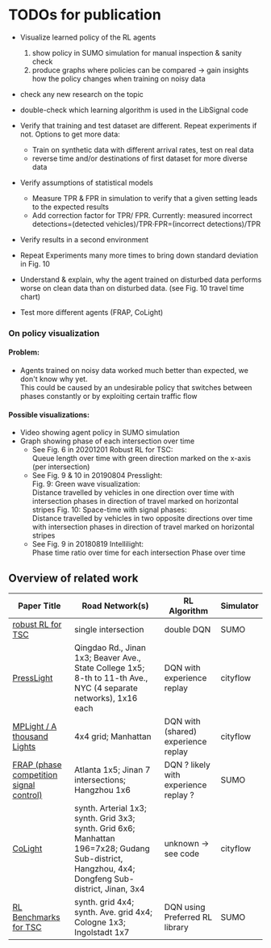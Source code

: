 
# TODOs for publication

- Visualize learned policy of the RL agents
    1. show policy in SUMO simulation for manual inspection & sanity check
    2. produce graphs where policies can be compared -> gain insights how the policy changes when training on noisy data

- check any new research on the topic

- double-check which learning algorithm is used in the LibSignal code

- Verify that training and test dataset are different. Repeat experiments if not.
Options to get more data:
    - Train on synthetic data with different arrival rates, test on real data
    - reverse time and/or destinations of first dataset for more diverse data

- Verify assumptions of statistical models
    - Measure TPR & FPR in simulation to verify that a given setting leads to the expected results
    - Add correction factor for TPR/ FPR. Currently:
    measured incorrect detections=(detected vehicles)/TPR⋅FPR=(incorrect detections)/TPR  

- Verify results in a second environment

- Repeat Experiments many more times to bring down standard deviation in Fig. 10 

- Understand & explain, why the agent trained on disturbed data performs worse on clean data than on disturbed data. (see Fig. 10 travel time chart)

- Test more different agents (FRAP, CoLight)

### On policy visualization

#### Problem:
- Agents trained on noisy data worked much better than expected, we don't know why yet.  
   This could be caused by an undesirable policy that switches between phases constantly or by exploiting certain traffic flow 
    
#### Possible visualizations:
- Video showing agent policy in SUMO simulation
- Graph showing phase of each intersection over time
   - See Fig. 6 in 20201201 Robust RL for TSC:  
      Queue length over time with green direction marked on the x-axis (per intersection)
   - See Fig. 9 & 10 in 20190804 Presslight:  
      Fig. 9: Green wave visualization:  
        Distance travelled by vehicles in one direction over time with intersection phases in direction of travel marked on horizontal stripes
    Fig. 10: Space-time with signal phases:  
    Distance travelled by vehicles in two opposite directions over time with intersection phases in direction of travel marked on horizontal stripes
   - See Fig. 9 in 20180819 Intellilight:  
    Phase time ratio over time for each intersection
Phase over time

## Overview of related work

| Paper Title | Road Network(s) | RL Algorithm | Simulator |
|-------------|-----------------|--------------|-----------|
| [robust RL for TSC](https://doi.org/10.1007/s42421-020-00029-6) | single intersection | double DQN | SUMO |
| [PressLight](https://doi.org/10.1145/3292500.3330949) | Qingdao Rd., Jinan 1x3;  Beaver Ave., State College 1x5;  8-th to 11-th Ave., NYC (4 separate networks), 1x16 each | DQN with  experience replay | cityflow |
| [MPLight /  A thousand Lights](https://doi.org/10.1609/aaai.v34i04.5744) | 4x4 grid;  Manhattan | DQN with (shared)  experience replay | cityflow |
| [FRAP (phase   competition   signal control)](https://doi.org/10.1145/3357384.3357900) | Atlanta 1x5;  Jinan 7 intersections;  Hangzhou 1x6 | DQN  ? likely with   experience replay ? | SUMO |
| [CoLight](https://doi.org/10.1145/3357384.3357902) | synth. Arterial 1x3;  synth. Grid 3x3;  synth. Grid 6x6;  Manhattan 196=7x28;  Gudang Sub-district, Hangzhou, 4x4;  Dongfeng Sub-district, Jinan, 3x4 | unknown -> see code | cityflow |
| [RL Benchmarks for TSC](https://datasets-benchmarks-proceedings.neurips.cc/paper/2021/hash/f0935e4cd5920aa6c7c996a5ee53a70f-Abstract-round1.html) | synth. grid 4x4;  synth. Ave. grid 4x4;  Cologne 1x3;  Ingolstadt 1x7 | DQN using Preferred RL library | SUMO |
